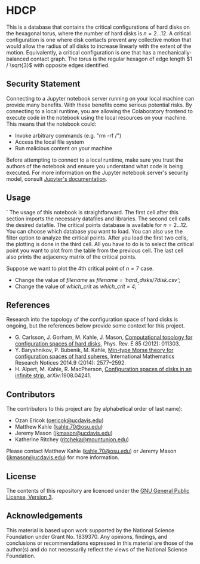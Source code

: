 # HDCP
This is a database that contains the critical configurations of hard disks on the hexagonal torus, where the number of hard disks is $n = 2 \ldots 12$. A critical configuration is one where disk contacts prevent any collective motion that would allow the radius of all disks to increase linearly with the extent of the motion. Equivalently, a critical configuration is one that has a mechanically-balanced contact graph. The torus is the regular hexagon of edge length $1 / \sqrt{3}$ with opposite edges identified.

## **Security Statement**
Connecting to a Jupyter notebook server running on your local machine can provide many benefits. With these benefits come serious potential risks. By connecting to a local runtime, you are allowing the Colaboratory frontend to execute code in the notebook using the local resources on your machine. This means that the notebook could:

- Invoke arbitrary commands (e.g. "rm -rf /")
- Access the local file system
- Run malicious content on your machine

Before attempting to connect to a local runtime, make sure you trust the authors of the notebook and ensure you understand what code is being executed. For more information on the Jupyter notebook server's security model, consult [Jupyter's documentation](https://jupyter-notebook.readthedocs.io/en/stable/security.html).

## **Usage**
`
The usage of this notebook is straightforward. The first cell after this section imports the necessary datafiles and libraries. The second cell calls the desired datafile. The critical points database is available for $n=2 \ldots 12$. You can choose which database you want to load. You can also use the filter option to analyze the critical points. After you load the first two cells, the plotting is done in the third cell. All you have to do is to select the critical point you want to plot from the table from the previous cell. The last cell also prints the adjacency matrix of the critical points.

Suppose we want to plot the 4th critical point of $n=7$ case.
- Change the value of _filename_ as _filename = 'hard_disks/7disk.csv'_; 
- Change the value of _which_crit_ as _which_crit = 4;_
`

## **References**
Research into the topology of the configuration space of hard disks is ongoing, but the references below provide some context for this project.

- G. Carlsson, J. Gorham, M. Kahle, J. Mason, [Computational topology for configuration spaces of hard disks](https://doi.org/10.1103/PhysRevE.85.011303), Phys. Rev. E 85 (2012): 011303.
- Y. Baryshnikov, P. Bubenik, M. Kahle, [Min-type Morse theory for configuration spaces of hard spheres](https://doi.org/10.1093/imrn/rnt012), International Mathematics Research Notices 2014.9 (2014): 2577–2592.
- H. Alpert, M. Kahle, R. MacPherson, [Configuration spaces of disks in an infinite strip](https://arxiv.org/abs/1908.04241), arXiv:1908.04241.

## **Contributors**
The contributors to this project are (by alphabetical order of last name):

- Ozan Ericok (oericok@ucdavis.edu)
- Matthew Kahle (kahle.70@osu.edu)
- Jeremy Mason (jkmason@ucdavis.edu)
- Katherine Ritchey (ritcheka@mountunion.edu)

Please contact Matthew Kahle (kahle.70@osu.edu) or Jeremy Mason (jkmason@ucdavis.edu) for more information.

## **License**
The contents of this repository are licenced under the [GNU General Public License, Version 3](https://www.gnu.org/licenses/gpl-3.0.en.html).

## **Acknowledgements**
This material is based upon work supported by the National Science Foundation under Grant No. 1839370. Any opinions, findings, and conclusions or recommendations expressed in this material are those of the author(s) and do not necessarily reflect the views of the National Science Foundation.

